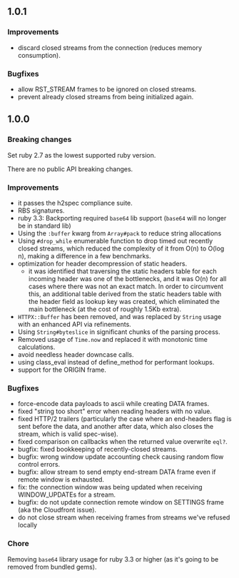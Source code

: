 ## 1.0.1

### Improvements

* discard closed streams from the connection (reduces memory consumption).

### Bugfixes

* allow RST_STREAM frames to be ignored on closed streams.
* prevent already closed streams from being initialized again.

## 1.0.0

### Breaking changes

Set ruby 2.7 as the lowest supported ruby version.

There are no public API breaking changes.

### Improvements

* it passes the h2spec compliance suite.
* RBS signatures.
* ruby 3.3: Backporting required `base64` lib support (`base64` will no longer be in standard lib)
* Using the `:buffer` kwarg from `Array#pack` to reduce string allocations
* Using `#drop_while` enumerable function to drop timed out recently closed streams, which reduced the complexity of it from O(n) to O(log n), making a difference in a few benchmarks.
* optimization for header decompression of static headers.
  * it was identified that traversing the static headers table for each incoming header was one of the bottlenecks, and it was O(n) for all cases where there was not an exact match. In order to circumvent this, an additional table derived from the static headers table with the header field as lookup key was created, which eliminated the main bottleneck (at the cost of roughly 1.5Kb extra).
* `HTTPX::Buffer` has been removed, and was replaced by `String` usage with an enhanced API via refinements.
* Using `String#byteslice` in significant chunks of the parsing process.
* Removed usage of `Time.now` and replaced it with monotonic time calculations.
* avoid needless header downcase calls.
* using class_eval instead of define_method for performant lookups.
* support for the ORIGIN frame.

### Bugfixes

* force-encode data payloads to ascii while creating DATA frames.
* fixed "string too short" error when reading headers with no value.
* fixed HTTP/2 trailers (particularly the case where an end-headers flag is sent before the data, and another after data, which also closes the stream, which is valid spec-wise).
* fixed comparison on callbacks when the returned value overwrite `eql?`.
* bugfix: fixed bookkeeping of recently-closed streams.
* bugfix: wrong window update accounting check causing random flow control errors.
* bugfix: allow stream to send empty end-stream DATA frame even if remote window is exhausted.
* fix: the connection window was being updated when receiving WINDOW_UPDATEs for a stream.
* bugfix: do not update connection remote window on SETTINGS frame (aka the Cloudfront issue).
* do not close stream when receiving frames from streams we've refused locally

### Chore

Removing `base64` library usage for ruby 3.3 or higher (as it's going to be removed from bundled gems).

